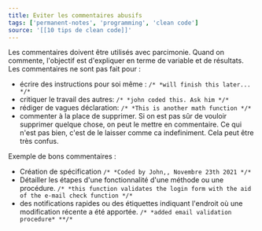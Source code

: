 ```yaml
---
title: Eviter les commentaires abusifs
tags: ['permanent-notes', 'programming', 'clean code']
source: '[[10 tips de clean code]]'
---
```


Les commentaires doivent être utilisés avec parcimonie. Quand on commente, l'objectif est d'expliquer en terme de variable et de résultats. Les commentaires ne sont pas fait pour :

-   écrire des instructions pour soi même : `/* *will finish this later... */*`
-   critiquer le travail des autres: `/* *john coded this. Ask him */*`
-   rédiger de vagues déclaration: `/* *This is another math function */*`
-   commenter à la place de supprimer. Si on est pas sûr de vouloir supprimer quelque chose, on peut le mettre en commentaire. Ce qui n'est pas bien, c'est de le laisser comme ca indefiniment. Cela peut être très confus.

Exemple de bons commentaires :

-   Création de spécification `/* *Coded by John,, Novembre 23th 2021 */*`
-   Détailler les étapes d'une fonctionnalité d'une méthode ou une procédure. `/* *this function validates the login form with the aid of the e-mail check function */*`
-   des notifications rapides ou des étiquettes indiquant l'endroit où une modification récente a été apportée. `/* *added email validation procedure* **/*`

